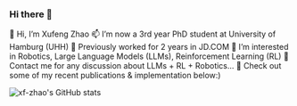 ### Hi there 👋

👋 Hi, I’m Xufeng Zhao
📫 I’m now a 3rd year PhD student at University of Hamburg (UHH)
💼 Previously worked for 2 years in JD.COM
👀 I’m interested in Robotics, Large Language Models (LLMs), Reinforcement Learning (RL)
💬 Contact me for any discussion about LLMs + RL + Robotics...
🌱 Check out some of my recent publications & implementation below:)

![xf-zhao's GitHub stats](https://github-readme-stats.vercel.app/api?username=xf-zhao&show_icons=true&theme=vue-dark)
